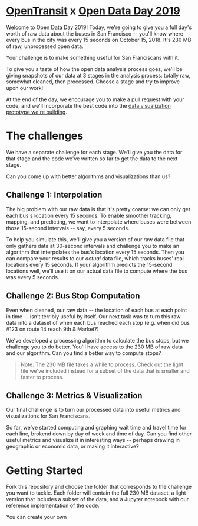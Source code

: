 # [OpenTransit](http://opentransit.city/) x [Open Data Day 2019](https://www.eventbrite.com/e/code-for-san-francisco-open-data-day-2019-tickets-56291530483)

Welcome to Open Data Day 2019! Today, we're going to give you a full day's worth of raw
data about the buses in San Francisco -- you'll know where every bus in the city was
every 15 seconds on October 15, 2018. It's 230 MB of raw, unprocessed open data.

Your challenge is to make something useful for San Franciscans with it.

To give you a taste of how the open data analysis process goes, we'll be giving snapshots
of our data at 3 stages in the analysis process: totally raw, somewhat cleaned, then processed.
Choose a stage and try to improve upon our work!

At the end of the day, we encourage you to make a pull request with your code,
and we'll incorporate the best code into the [data visualization prototype we're building](https://github.com/trynmaps/metrics-mvp).

# The challenges

We have a separate challenge for each stage. We'll give you the data for that stage
and the code we've written so far to get the data to the next stage.

Can you come up with better algorithms and visualizations than us?

## Challenge 1: Interpolation

The big problem with our raw data is that it's pretty coarse: we can only get
each bus's location every 15 seconds. To enable smoother tracking, mapping,
and predicting, we want to interpolate where buses were between those 15-second
intervals -- say, every 5 seconds.

To help you simulate this, we'll give you a version of our raw data file
that only gathers data at 30-second intervals and challenge you to make an
algorithm that interpolates the bus's location every 15 seconds. Then you can
compare your results to our *actual* data file, which tracks buses' real
locations every 15 seconds. If your algorithm predicts the 15-second locations well,
we'll use it on our actual data file to compute where the bus was every 5 seconds.

## Challenge 2: Bus Stop Computation

Even when cleaned, our raw data -- the location of each bus at each point in time
-- isn't terribly useful by itself. Our next task was to turn this raw data into
a dataset of when each bus reached each stop (e.g. when did bus #123 on route 14
reach 9th & Market?)

We've developed a processing algorithm to calculate the bus stops, but we challenge
you to do better. You'll have access to the 230 MB of raw data and our algorithm.
Can you find a better way to compute stops?

> Note: The 230 MB file takes a while to process. Check out the light file
> we've included instead for a subset of the data that is smaller and faster
> to process.

## Challenge 3: Metrics & Visualization

Our final challenge is to turn our processed data into useful metrics and
visualizations for San Franciscans.

So far, we've started computing and graphing wait time and travel time
for each line, brokend down by day of week and time of day. Can you find
other useful metrics and visualize it in interesting ways -- perhaps
drawing in geographic or economic data, or making it interactive?

# Getting Started

Fork this repository and choose the folder that corresponds to the challenge you want
to tackle. Each folder will contain the full 230 MB dataset, a light version that
includes a subset of the data, and a Jupyter notebook with our reference implementation
of the code.

You can create your own 